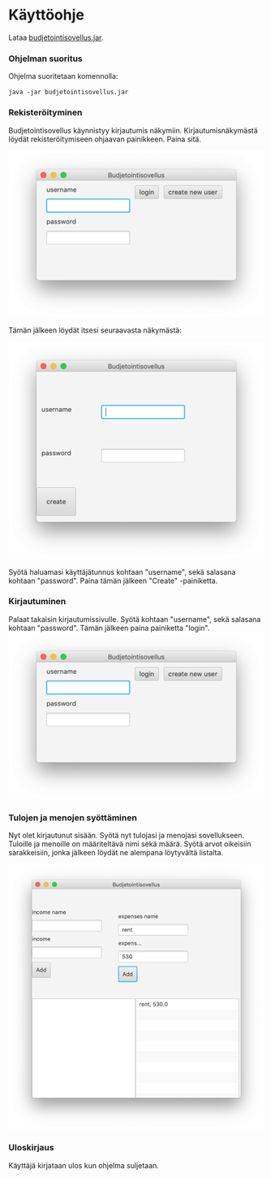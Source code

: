 # Käyttöohje

Lataa [budjetointisovellus.jar](https://github.com/veliblesku/ot-harjoitustyo2019s/releases/download/finalafterfinal/budjetointisovellus.jar).

### Ohjelman suoritus

Ohjelma suoritetaan komennolla:

```
java -jar budjetointisovellus.jar
```


### Rekisteröityminen

Budjetointisovellus käynnistyy kirjautumis näkymiin. Kirjautumisnäkymästä löydät rekisteröitymiseen ohjaavan painikkeen.
Paina sitä.

![alt_text](https://github.com/veliblesku/ot-harjoitustyo2019s/blob/master/dokumentaatio/kuvat/ohje2.png)


Tämän jälkeen löydät itsesi seuraavasta näkymästä:

![alt_text](https://github.com/veliblesku/ot-harjoitustyo2019s/blob/master/dokumentaatio/kuvat/ohje1.png)


Syötä haluamasi käyttäjätunnus kohtaan "username", sekä salasana kohtaan "password". Paina tämän jälkeen "Create" -painiketta.


### Kirjautuminen
Palaat takaisin kirjautumissivulle. Syötä kohtaan "username", sekä salasana kohtaan "password". Tämän jälkeen paina painiketta "login".
![alt_text](https://github.com/veliblesku/ot-harjoitustyo2019s/blob/master/dokumentaatio/kuvat/ohje2.png)


### Tulojen ja menojen syöttäminen
Nyt olet kirjautunut sisään. Syötä nyt tulojasi ja menojasi sovellukseen. Tuloille ja menoille on määriteltävä nimi sekä määrä. Syötä arvot oikeisiin sarakkeisiin, jonka jälkeen löydät ne alempana löytyvältä listalta.

![alt_text](https://github.com/veliblesku/ot-harjoitustyo2019s/blob/master/dokumentaatio/kuvat/ohje0.png)


### Uloskirjaus

Käyttäjä kirjataan ulos kun ohjelma suljetaan.
